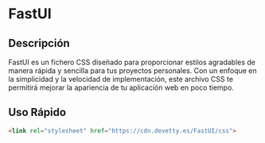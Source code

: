 # FastUI

## Descripción

FastUI es un fichero CSS diseñado para proporcionar estilos agradables de manera rápida y sencilla para tus proyectos personales. Con un enfoque en la simplicidad y la velocidad de implementación, este archivo CSS te permitirá mejorar la apariencia de tu aplicación web en poco tiempo.

## Uso Rápido

```HTML
<link rel="stylesheet" href="https://cdn.devetty.es/FastUI/css">
```
